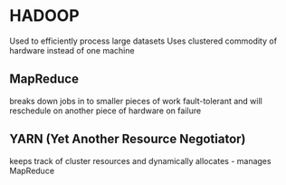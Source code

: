 # HADOOP
Used to efficiently process large datasets
Uses clustered commodity of hardware instead of one machine

## MapReduce
breaks down jobs in to smaller pieces of work
fault-tolerant and will reschedule on another piece of hardware on failure

## YARN (Yet Another Resource Negotiator)
keeps track of cluster resources and dynamically allocates - manages MapReduce
